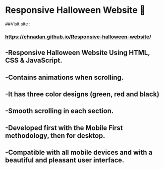 
# Responsive Halloween Website 🎃 
##Visit site :
 ### https://chnadan.github.io/Responsive-halloween-website/
## -Responsive Halloween Website Using HTML, CSS & JavaScript.
## -Contains animations when scrolling.
## -It has three color designs (green, red and black)
## -Smooth scrolling in each section.
## -Developed first with the Mobile First methodology, then for desktop.
## -Compatible with all mobile devices and with a beautiful and pleasant user interface.
 
